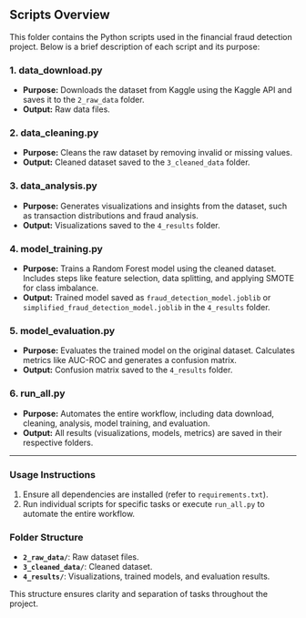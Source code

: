 ## Scripts Overview

This folder contains the Python scripts used in the financial fraud detection project. Below is a brief description of each script and its purpose:

### **1. data_download.py**
- **Purpose:** Downloads the dataset from Kaggle using the Kaggle API and saves it to the `2_raw_data` folder.
- **Output:** Raw data files.

### **2. data_cleaning.py**
- **Purpose:** Cleans the raw dataset by removing invalid or missing values.
- **Output:** Cleaned dataset saved to the `3_cleaned_data` folder.

### **3. data_analysis.py**
- **Purpose:** Generates visualizations and insights from the dataset, such as transaction distributions and fraud analysis.
- **Output:** Visualizations saved to the `4_results` folder.

### **4. model_training.py**
- **Purpose:** Trains a Random Forest model using the cleaned dataset. Includes steps like feature selection, data splitting, and applying SMOTE for class imbalance.
- **Output:** Trained model saved as `fraud_detection_model.joblib` or `simplified_fraud_detection_model.joblib` in the `4_results` folder.

### **5. model_evaluation.py**
- **Purpose:** Evaluates the trained model on the original dataset. Calculates metrics like AUC-ROC and generates a confusion matrix.
- **Output:** Confusion matrix saved to the `4_results` folder.

### **6. run_all.py**
- **Purpose:** Automates the entire workflow, including data download, cleaning, analysis, model training, and evaluation.
- **Output:** All results (visualizations, models, metrics) are saved in their respective folders.

---

### Usage Instructions

1. Ensure all dependencies are installed (refer to `requirements.txt`).
2. Run individual scripts for specific tasks or execute `run_all.py` to automate the entire workflow.

### Folder Structure

- **`2_raw_data/`**: Raw dataset files.
- **`3_cleaned_data/`**: Cleaned dataset.
- **`4_results/`**: Visualizations, trained models, and evaluation results.

This structure ensures clarity and separation of tasks throughout the project.